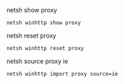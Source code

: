 netsh show proxy
```
netsh winhttp show proxy
```

netsh reset proxy
```
netsh winhttp reset proxy
```

netsh source proxy ie
```
netsh winhttp import proxy source=ie
```
